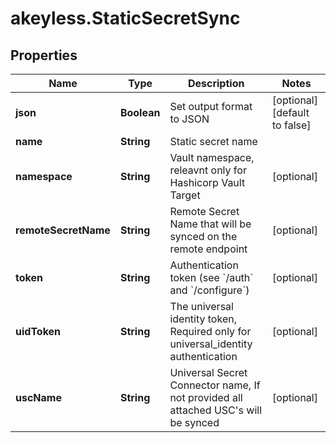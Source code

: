 # akeyless.StaticSecretSync

## Properties

Name | Type | Description | Notes
------------ | ------------- | ------------- | -------------
**json** | **Boolean** | Set output format to JSON | [optional] [default to false]
**name** | **String** | Static secret name | 
**namespace** | **String** | Vault namespace, releavnt only for Hashicorp Vault Target | [optional] 
**remoteSecretName** | **String** | Remote Secret Name that will be synced on the remote endpoint | [optional] 
**token** | **String** | Authentication token (see &#x60;/auth&#x60; and &#x60;/configure&#x60;) | [optional] 
**uidToken** | **String** | The universal identity token, Required only for universal_identity authentication | [optional] 
**uscName** | **String** | Universal Secret Connector name, If not provided all attached USC&#39;s will be synced | [optional] 


